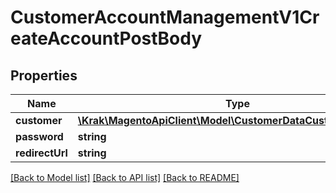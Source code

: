 # CustomerAccountManagementV1CreateAccountPostBody

## Properties
Name | Type | Description | Notes
------------ | ------------- | ------------- | -------------
**customer** | [**\Krak\MagentoApiClient\Model\CustomerDataCustomerInterface**](CustomerDataCustomerInterface.md) |  | 
**password** | **string** |  | [optional] 
**redirectUrl** | **string** |  | [optional] 

[[Back to Model list]](../README.md#documentation-for-models) [[Back to API list]](../README.md#documentation-for-api-endpoints) [[Back to README]](../README.md)


